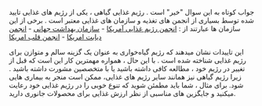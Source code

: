 جواب کوتاه به این سوال "خیر" است . رژیم غذایی گیاهی ، یکی از رژیم های غذایی تایید شده توسط بسیاری از انجمن های تغذیه و سازمان های غذایی معتبر است .
برخی از این سازمان ها عبارتند از :
[انجمن رژیم غذایی آمریکا] - [سازمان بهداشت جهانی] - [انجمن دیابت امریکا] - [انجمن قلب امریکا]

این تاییدات نشان میدهند که رژیم گیاه‌خواری به عنوان یک گزینه سالم و متوازن برای رژیم غذایی شناخته شده است .
با این حال ، همواره مهمترین کار این است که قبل از تغییر در رژیم خود ، مطالعه کافی داشته باشید یا با متخصصین مشورت داشته باشید . زیرا رژیم گیاهی نیز همانند سایر رژیم های غذایی، ممکن است منجر به بیماری هایی شود. برای مثال ، شما باید مطمئن شوید که تنوع خوبی را در رژیم غذایی خود رعایت میکنید و جایگزین های مناسبی از نظر ارزش غذایی برای محصولات جانوری دارید.

[انجمن رژیم غذایی آمریکا]: https://pubmed.ncbi.nlm.nih.gov/27886704
[سازمان بهداشت جهانی]: https://iris.who.int/bitstream/handle/10665/349086/WHO-EURO-2021-4007-43766-61591-eng.pdf?sequence=1
[انجمن دیابت امریکا]: https://diabetes.org/food-nutrition/meal-planning/vegan-meal-planning-tips
[انجمن قلب امریکا]: https://www.heart.org/en/news/2021/08/04/eating-a-plant-based-diet-at-any-age-may-lower-cardiovascular-risk
